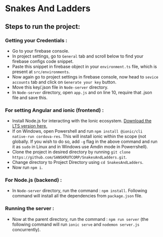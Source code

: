 # Snakes And Ladders
## Steps to run the project:

### Getting your Credentials :
* Go to your firebase console.
* In project settings, go to ```General``` tab and scroll below to find your firebase configs code snippet.
* Paste this snippet in firebase object in your ```environment.ts``` file, which is present at ```src/environments```.
* Now again go to project settings in firebase console, now head to ```sevice accounts``` tab and click on ```Generate your key``` button.
* Move this key/.json file in ```Node-server``` directory.
* In ```Node-server``` directory, open ```app.js``` and on line 10, require that .json file and save this.

### For setting Angular and ionic (frontend) :
* Install Node.js for interacting with the Ionic ecosystem. [Download the LTS version here.](https://nodejs.org/en/)
* If on Windows, open Powershell and run ```npm install @ionic/cli native-run cordova-res```. This will install ionic within the scope (not globally. If you wish to do so, add ```-g``` flag in the above command and run it as ```sudo``` in Linux and in Windows use Amdin mode in Powerrshell).
* Clone the project in desired directory by running ```git clone https://github.com/SANSKRUTCORP/SnakesAndLadders.git```.
* Change directory to Project Directory using ```cd SnakesAndLadders```.
* Now run ```npm i```.

### For Node.js (backend) :
* In ```Node-server``` directory, run the command : ```npm install```. Following command will install all the dependencies from ```package.json``` file.

### Running the server : 
* Now at the parent directory, run the command : ```npm run server``` (the following command will run ```ionic serve``` and ```nodemon server.js``` concurrently).
